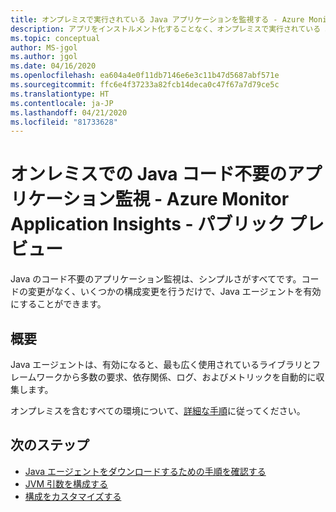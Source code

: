 ```yaml
---
title: オンプレミスで実行されている Java アプリケーションを監視する - Azure Monitor Application Insights
description: アプリをインストルメント化することなく、オンプレミスで実行されている Java アプリケーションのアプリケーション パフォーマンスを監視します。 分散トレースとアプリケーション マップです。
ms.topic: conceptual
author: MS-jgol
ms.author: jgol
ms.date: 04/16/2020
ms.openlocfilehash: ea604a4e0f11db7146e6e3c11b47d5687abf571e
ms.sourcegitcommit: ffc6e4f37233a82fcb14deca0c47f67a7d79ce5c
ms.translationtype: HT
ms.contentlocale: ja-JP
ms.lasthandoff: 04/21/2020
ms.locfileid: "81733628"
---
```

# <a name="java-codeless-application-monitoring-on-premises---azure-monitor-application-insights---public-preview"></a>オンレミスでの Java コード不要のアプリケーション監視 - Azure Monitor Application Insights - パブリック プレビュー

Java のコード不要のアプリケーション監視は、シンプルさがすべてです。コードの変更がなく、いくつかの構成変更を行うだけで、Java エージェントを有効にすることができます。

## <a name="overview"></a>概要

Java エージェントは、有効になると、最も広く使用されているライブラリとフレームワークから多数の要求、依存関係、ログ、およびメトリックを自動的に収集します。

オンプレミスを含むすべての環境について、[詳細な手順](https://docs.microsoft.com/azure/azure-monitor/app/java-in-process-agent)に従ってください。

 ## <a name="next-steps"></a>次のステップ

* [Java エージェントをダウンロードするための手順を確認する](https://docs.microsoft.com/azure/azure-monitor/app/java-in-process-agent)
* [JVM 引数を構成する](https://github.com/microsoft/ApplicationInsights-Java/wiki/3.0-Preview:-Tips-for-updating-your-JVM-args)
* [構成をカスタマイズする](https://github.com/microsoft/ApplicationInsights-Java/wiki/3.0-Preview:-Configuration-Options)